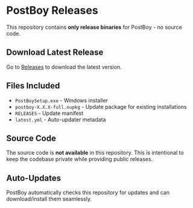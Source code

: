 # PostBoy Releases

This repository contains **only release binaries** for PostBoy - no source code.

## Download Latest Release

Go to [Releases](https://github.com/moodysaroha/postboy-releases/releases) to download the latest version.

## Files Included

- `PostBoySetup.exe` - Windows installer
- `postboy-X.X.X-full.nupkg` - Update package for existing installations  
- `RELEASES` - Update manifest
- `latest.yml` - Auto-updater metadata

## Source Code

The source code is **not available** in this repository. This is intentional to keep the codebase private while providing public releases.

## Auto-Updates

PostBoy automatically checks this repository for updates and can download/install them seamlessly.